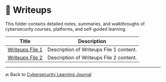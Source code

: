 # 📝 Writeups

This folder contains detailed notes, summaries, and walkthroughs of cybersecurity courses, platforms, and self-guided learning.

| Title | Description |
|-------|-------------|
| [Writeups File 1](writeups-file-1.md) | Description of Writeups File 1 content. |
| [Writeups File 2](writeups-file-2.md) | Description of Writeups File 2 content. |

---

🔙 Back to [Cybersecurity Learning Journal](../README.md)
